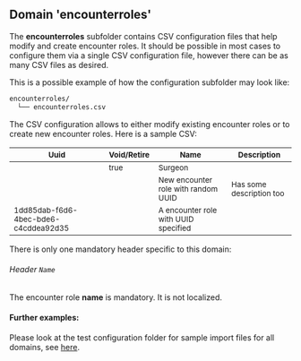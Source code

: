 ## Domain 'encounterroles'

The **encounterroles** subfolder contains CSV configuration files that help
modify and create encounter roles. It should be possible in most cases to
configure them via a single CSV configuration file, however there can be as
many CSV files as desired.

This is a possible example of how the configuration subfolder may look like:
```bash
encounterroles/
  └── encounterroles.csv
```
The CSV configuration allows to either modify existing encounter roles or to
create new encounter roles. Here is a sample CSV:

|<sub>Uuid</sub>                                 | <sub>Void/Retire</sub> | <sub>Name</sub>                      | <sub>Description</sub>  |
|--------------------------------------|-------------|---------------------------|-------------|
|                                      | <sub>true</sub>        | <sub>Surgeon</sub>          |
|                                      |             | <sub>New encounter role with random UUID</sub> | <sub>Has some description too</sub>
| <sub>1dd85dab-f6d6-4bec-bde6-c4cddea92d35</sub> |             | <sub>A encounter role with UUID specified</sub>           |

There is only one mandatory header specific to this domain:

###### Header `Name`
The encounter role **name** is mandatory. It is not localized.

#### Further examples:
Please look at the test configuration folder for sample import files for all domains, see
[here](../api/src/test/resources/testAppDataDir/configuration).